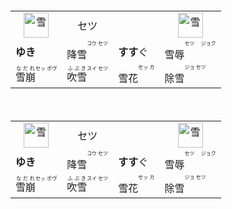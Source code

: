 <table align="top">
  <tr align="center">  
    <td><img src="https://glyphwiki.org/glyph/u96ea.svg" alt="雪" height="40"></td>
    <td>セツ</td>
    <td>　</td>
    <td><img src="https://glyphwiki.org/glyph/u4a2e.svg" alt="雪" height="40"></td>
  </tr>  
  <tr>
    <td><b>ゆき</b></td>
    <td>降雪<ruby><rt><ruby>コウ<br>セツ</ruby></rt></ruby></td>    　
    <td><b>すす</b>ぐ</td>
    <td>雪辱<ruby><rt><ruby>セツ　<br>ジョク</ruby></rt></ruby></td>   
  </tr>
  <tr>
    <td><ruby>雪崩<rt>なだれ</rt></ruby><ruby><rt><ruby>セッ<br>ポウ゚</ruby></rt></ruby></td>
    <td><ruby>吹雪<rt>ふぶき</rt></ruby><ruby><rt><ruby>スイ<br>セツ</ruby></rt></ruby></td>
    <td>雪花<ruby><rt><ruby>セッ<br>カ</ruby></rt></ruby></td>
    <td>除雪<ruby><rt><ruby>ジョ<br>セツ</ruby></rt></ruby></td>
  </tr>
</table>
<table align="top">
  <tr align="center">  
    <td><img src="https://glyphwiki.org/glyph/u96ea.svg" alt="雪" height="40"></td>
    <td>セツ</td>
    <td>　</td>
    <td><img src="https://glyphwiki.org/glyph/u4a2e.svg" alt="雪" height="40"></td>
  </tr>  
  <tr>
    <td><b>ゆき</b></td>
    <td>降雪<ruby><rt><ruby>コウ<br>セツ</ruby></rt></ruby></td>    　
    <td><b>すす</b>ぐ</td>
    <td>雪辱<ruby><rt><ruby>セツ　<br>ジョク</ruby></rt></ruby></td>   
  </tr>
  <tr>
    <td><ruby>雪崩<rt>なだれ</rt></ruby><ruby><rt><ruby>セッ<br>ポウ゚</ruby></rt></ruby></td>
    <td><ruby>吹雪<rt>ふぶき</rt></ruby><ruby><rt><ruby>スイ<br>セツ</ruby></rt></ruby></td>
    <td>雪花<ruby><rt><ruby>セッ<br>カ</ruby></rt></ruby></td>
    <td>除雪<ruby><rt><ruby>ジョ<br>セツ</ruby></rt></ruby></td>
  </tr>
</table>
